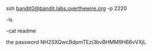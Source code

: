 ssh bandit0@bandit.labs.overthewire.org -p 2220

-ls

-cat readme

the password
NH2SXQwcBdpmTEzi3bvBHMM9H66vVXjL
